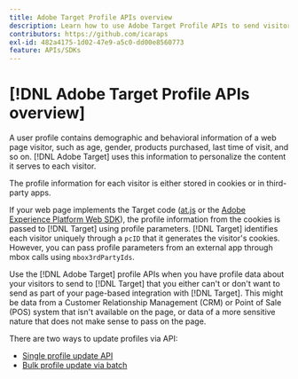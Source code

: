 ```yaml
---
title: Adobe Target Profile APIs overview
description: Learn how to use Adobe Target Profile APIs to send visitor data to [!DNL Target].
contributors: https://github.com/icaraps
exl-id: 482a4175-1d02-47e9-a5c0-dd00e8560773
feature: APIs/SDKs
---
```

# [!DNL Adobe Target Profile APIs overview]

A user profile contains demographic and behavioral information of a web page visitor, such as age, gender, products purchased, last time of visit, and so on. [!DNL Adobe Target] uses this information to personalize the content it serves to each visitor.

The profile information for each visitor is either stored in cookies or in third-party apps.

If your web page implements the Target code ([at.js](/help/dev/implement/client-side/atjs/how-atjs-works/overview.md) or the [Adobe Experience Platform Web SDK](/help/dev/implement/client-side/aep-web-sdk.md)), the profile information from the cookies is passed to [!DNL Target] using profile parameters. [!DNL Target] identifies each visitor uniquely through a `pcID` that it generates the visitor's cookies. However, you can pass profile parameters from an external app through mbox calls using `mbox3rdPartyIds`.

Use the [!DNL Adobe Target] profile APIs when you have profile data about your visitors to send to [!DNL Target] that you either can't or don't want to send as part of your page-based integration with [!DNL Target]. This might be data from a Customer Relationship Management (CRM) or Point of Sale (POS) system that isn't available on the page, or data of a more sensitive nature that does not make sense to pass on the page.

There are two ways to update profiles via API:

* [Single profile update API](/help/dev/administer/profile-api/profile-single-api.md)
* [Bulk profile update via batch](/help/dev/administer/profile-api/profile-bulk-api.md)
